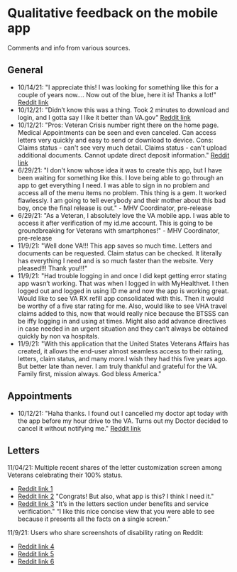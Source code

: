 # Qualitative feedback on the mobile app

Comments and info from various sources.


## General

- 10/14/21: "I appreciate this! I was looking for something like this for a couple of years now…. Now out of the blue, here it is! Thanks a lot!" [Reddit link](https://www.reddit.com/r/Veterans/comments/q6m6q4/comment/hgg7ria/?utm_source=share&utm_medium=web2x&context=3)
- 10/12/21: "Didn’t know this was a thing. Took 2 minutes to download and login, and I gotta say I like it better than VA.gov" [Reddit link](https://www.reddit.com/r/Veterans/comments/q6m6q4/new_va_health_and_benefits_app/)   
- 10/12/21: "Pros: Veteran Crisis number right there on the home page. Medical Appointments can be seen and even canceled. Can access letters very quickly and easy to send or download to device. Cons: Claims status - can't see very much detail. Claims status - can't upload additional documents. Cannot update direct deposit information." [Reddit link](https://www.reddit.com/r/Veterans/comments/q6m6q4/new_va_health_and_benefits_app/)
- 6/29/21: "I don't know whose idea it was to create this app, but I have been waiting for something like this. I love being able to go through an app to get everything I need. I was able to sign in no problem and access all of the menu items no problem. This thing is a gem. It worked flawlessly. I am going to tell everybody and their mother about this bad boy, once the final release is out." - MHV Coordinator, pre-release
- 6/29/21: "As a Veteran, I absolutely love the VA mobile app. I was able to access it after verification of my id.me account. This is going to be groundbreaking for Veterans with smartphones!" - MHV Coordinator, pre-release
- 11/9/21: "Well done VA!!! This app saves so much time. Letters and documents can be requested. Claim status can be checked. It literally has everything I need and is so much faster than the website. Very pleased!!! Thank you!!!"
- 11/9/21: "Had trouble logging in and once I did kept getting error stating app wasn’t working. That was when I logged in with MyHealthvet. I then logged out and logged in using ID me and now the app is working great. Would like to see VA RX refill app consolidated with this. Then it would be worthy of a five star rating for me. Also, would like to see VHA travel claims added to this, now that would really nice because the BTSSS can be iffy logging in and using at times. Might also add advance directives in case needed in an urgent situation and they can’t always be obtained quickly by non va hospitals.
- 11/9/21: "With this application that the United States Veterans Affairs has created, it allows the end-user almost seamless access to their rating, letters, claim status, and many more.I wish they had this five years ago. But better late than never. I am truly thankful and grateful for the VA. Family first, mission always. God bless America."

## Appointments

- 10/12/21: "Haha thanks. I found out I cancelled my doctor apt today with the app before my hour drive to the VA. Turns out my Doctor decided to cancel it without notifying me." [Reddit link](https://www.reddit.com/r/Veterans/comments/q6m6q4/new_va_health_and_benefits_app/)


## Letters

11/04/21: Multiple recent shares of the letter customization screen among Veterans celebrating their 100% status. 
- [Reddit link 1](https://www.reddit.com/r/VeteransBenefits/comments/qm4tkk/thank_you_gentlemen/) 
- [Reddit link 2](https://www.reddit.com/r/Veterans/comments/qlou79/breath_of_relief_thank_you_everyone_lurked_long/) "Congrats! But also, what app is this? I think I need it." 
- [Reddit link 3](https://www.reddit.com/r/VeteransBenefits/comments/qlyk5r/great_way_to_start_the_day_100_pt/) "It’s in the letters section under benefits and service verification." “I like this nice concise view that you were able to see because it presents all the facts on a single screen.”

11/9/21: Users who share screenshots of disability rating on Reddit:
- [Reddit link 4](https://www.reddit.com/r/VeteransBenefits/comments/qm4tkk/thank_you_gentlemen/)
- [Reddit link 5](https://www.reddit.com/r/Veterans/comments/qlou79/breath_of_relief_thank_you_everyone_lurked_long/)
- [Reddit link 6](https://www.reddit.com/r/VeteransBenefits/comments/qlyk5r/great_way_to_start_the_day_100_pt/)

